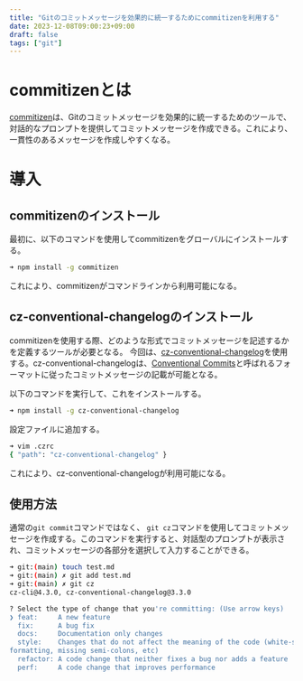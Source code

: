 ```yaml
---
title: "Gitのコミットメッセージを効果的に統一するためにcommitizenを利用する"
date: 2023-12-08T09:00:23+09:00
draft: false
tags: ["git"] 
---
```

<!--more-->

# commitizenとは
[commitizen](https://www.npmjs.com/package/commitizen)は、Gitのコミットメッセージを効果的に統一するためのツールで、対話的なプロンプトを提供してコミットメッセージを作成できる。これにより、一貫性のあるメッセージを作成しやすくなる。

# 導入
## commitizenのインストール
最初に、以下のコマンドを使用してcommitizenをグローバルにインストールする。
```.bash
➜ npm install -g commitizen
```
これにより、commitizenがコマンドラインから利用可能になる。

## cz-conventional-changelogのインストール
commitizenを使用する際、どのような形式でコミットメッセージを記述するかを定義するツールが必要となる。
今回は、[cz-conventional-changelog](https://github.com/commitizen/cz-conventional-changelog)を使用する。cz-conventional-changelogは、[Conventional Commits](https://www.conventionalcommits.org)と呼ばれるフォーマットに従ったコミットメッセージの記載が可能となる。

以下のコマンドを実行して、これをインストールする。
```.bash
➜ npm install -g cz-conventional-changelog
```
設定ファイルに追加する。
```.bash
➜ vim .czrc
{ "path": "cz-conventional-changelog" }
```

これにより、cz-conventional-changelogが利用可能になる。
## 使用方法
通常の`git commit`コマンドではなく、 `git cz`コマンドを使用してコミットメッセージを作成する。このコマンドを実行すると、対話型のプロンプトが表示され、コミットメッセージの各部分を選択して入力することができる。
```.bash
➜ git:(main) touch test.md
➜ git:(main) ✗ git add test.md
➜ git:(main) ✗ git cz
cz-cli@4.3.0, cz-conventional-changelog@3.3.0

? Select the type of change that you're committing: (Use arrow keys)
❯ feat:     A new feature
  fix:      A bug fix
  docs:     Documentation only changes
  style:    Changes that do not affect the meaning of the code (white-space,
formatting, missing semi-colons, etc)
  refactor: A code change that neither fixes a bug nor adds a feature
  perf:     A code change that improves performance
```
